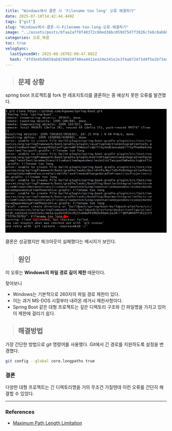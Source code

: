 ```yaml
---
title: "Windows에서 클론 시 'Filename too long' 오류 해결하기"
date: 2025-07-18T14:42:44.449Z
tags: ["git"]
slug: "Windows에서-클론-시-Filename-too-long-오류-해결하기"
image: "../assets/posts/8faa2aff8f48372c60ed36bc859d75d7f3826c7e6c8ab6028ce5ecbd309cf2d2.png"
categories: 오류_해결
toc: true
velogSync:
  lastSyncedAt: 2025-08-26T02:00:47.882Z
  hash: "4fd3e45d6658ab8299d38f40ea4411ea34e241e2e3f4a07247149f5e2bf1ed3b"
---
```


> ## 문제 상황

spring boot 프로젝트를 fork 한 레포지토리를 클론하는 중 예상치 못한 오류를 발견했다.

![](/assets/posts/8faa2aff8f48372c60ed36bc859d75d7f3826c7e6c8ab6028ce5ecbd309cf2d2.png)

클론은 성공했지만 체크아웃이 실패했다는 메시지가 보인다.

> ## 원인

이 오류는 **Windows의 파일 경로 길이 제한** 때문이다.

찾아보니

- Windows는 기본적으로 260자의 파일 경로 제한이 있다.
- 이는 과거 MS-DOS 시절부터 내려온 레거시 제한사항이다.
- Spring Boot 같은 대형 프로젝트는 깊은 디렉토리 구조와 긴 파일명을 가지고 있어 이 제한에 걸리기 쉽다.

> ## 해결방법

가장 간단한 방법으로 git 명령어를 사용했다. Git에서 긴 경로를 지원하도록 설정을 변경했다.

```bash
git config --global core.longpaths true
```

### 결론

다양한 대형 프로젝트는 긴 디렉토리명을 거의 무조건 가질텐데 이런 오류를 간단히 해결할 수 있었다.

---

### References

- [Maximum Path Length Limitation](https://learn.microsoft.com/en-us/windows/win32/fileio/maximum-file-path-limitation?tabs=registry)
